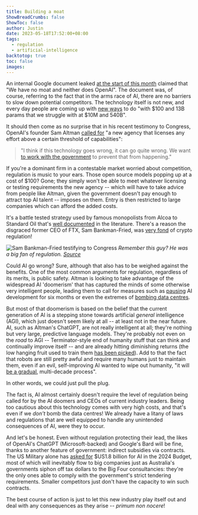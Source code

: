 ```yaml
---
title: Building a moat
ShowBreadCrumbs: false
ShowToc: false
author: Justin
date: 2023-05-18T17:52:00+08:00
tags:
  - regulation
  - artificial-intelligence
backtotop: true
toc: false
images:
---
```


An internal Google document leaked [at the start of this month](https://www.semianalysis.com/p/google-we-have-no-moat-and-neither) claimed that "We have no moat and neither does OpenAI". The document was, of course, referring to the fact that in the arms race of AI, there are no barriers to slow down potential competitors. The technology itself is not new, and every day people are coming up with [new ways](https://lmsys.org/blog/2023-03-30-vicuna/) to do "with $100 and 13B params that we struggle with at $10M and 540B".

It should then come as no surprise that in his recent testimony to Congress, OpenAI's founder Sam Altman [called for](https://www.axios.com/2023/05/17/ai-leaders-sam-altman-regulate-senate) "a new agency that licenses any effort above a certain threshold of capabilities":

> "I think if this technology goes wrong, it can go quite wrong. We want [to work with the government](https://au.finance.yahoo.com/news/openais-ceo-wants-us-regulation-of-ai-his-ideas-already-exist-in-some-states-221337389.html) to prevent that from happening." 

If you're a dominant firm in a contestable market worried about competition, regulation is music to your ears. Those open source models popping up at a cost of $100? Gone; they simply won't be able to meet whatever licensing or testing requirements the new agency -- which will have to take advice from people like Altman, given the government doesn't pay enough to attract top AI talent -- imposes on them. Entry is then restricted to large companies which can afford the added costs. 

It's a battle tested strategy used by famous monopolists from Alcoa to Standard Oil that's [well documented](https://link.springer.com/referenceworkentry/10.1007/978-1-4614-7883-6_403-2) in the literature. There's a reason the disgraced former CEO of FTX, Sam Bankman-Fried, was [very fond](https://markets.businessinsider.com/news/currencies/sam-bankman-fried-ftx-crypto-regulation-experts-security-sec-markets-2022-2) of crypto regulation!

![Sam Bankman-Fried testifying to Congress](/images/bankman-congress-2022.jpg) *Remember this guy? He was a big fan of regulation. [Source](https://www.vox.com/recode/2022/11/17/23463277/ftx-crypto-regulation-sam-bankman-fried-alameda-sec-gary-gensler)* 

Could AI go wrong? Sure, although that also has to be weighed against the benefits. One of the most common arguments for regulation, regardless of its merits, is public safety. Altman is looking to take advantage of the widespread AI 'doomerism' that has captured the minds of some otherwise very intelligent people, leading them to call for measures such as [pausing](https://www.dw.com/en/tech-experts-call-for-6-month-pause-on-ai-development/a-65174081) AI development for six months or even the extremes of [bombing data centres](https://www.reddit.com/r/ChatGPT/comments/12818ks/end_of_days_expert_calls_for_bombing_of_ai_data/).

But most of that doomerism is based on the belief that the current generation of AI is a stepping stone towards artificial *general* intelligence (AGI), which just doesn't seem likely at all -- at least not in the near future. AI, such as Altman's ChatGPT, are not really intelligent at all; they're nothing but very large, predictive language models. They're probably not even on the *road* to AGI -- Terminator-style end of humanity stuff that can think and continually improve itself -- and are already hitting diminishing returns (the low hanging fruit used to train them [has been picked](https://www.theatlantic.com/technology/archive/2023/01/artificial-intelligence-ai-chatgpt-dall-e-2-learning/672754/)). Add to that the fact that robots are still pretty awful and require many humans just to maintain them, even if an evil, self-improving AI wanted to wipe out humanity, "it will [be a gradual](https://www.understandingai.org/p/why-im-not-worried-about-ai-taking), multi-decade process". 

In other words, we could just pull the plug.

The fact is, AI almost certainly doesn't require the level of regulation being called for by the AI doomers and CEOs of current industry leaders. Being too cautious about this technology comes with very high costs, and that's even if we *don't* bomb the data centres! We already have a litany of laws and regulations that are well equipped to handle any unintended consequences of AI, were they to occur.

And let's be honest. Even without regulation protecting their lead, the likes of OpenAI's ChatGPT (Microsoft-backed) and Google's Bard will be fine, thanks to another feature of government: indirect subsidies via contracts. The US Military alone has [asked for](https://www.bloomberg.com/news/articles/2023-05-17/china-military-ai-use-raises-alarm-for-congress-ex-google-ceo) $US1.8 billion for AI in the 2024 Budget, most of which will inevitably flow to big companies just as Australia's governments siphon off tax dollars to the Big Four consultancies: they're the only ones able to comply with the government's strict tendering requirements. Smaller competitors just don't have the capacity to win such contracts.

The best course of action is just to let this new industry play itself out and deal with any consequences as they arise -- *primum non nocere*!